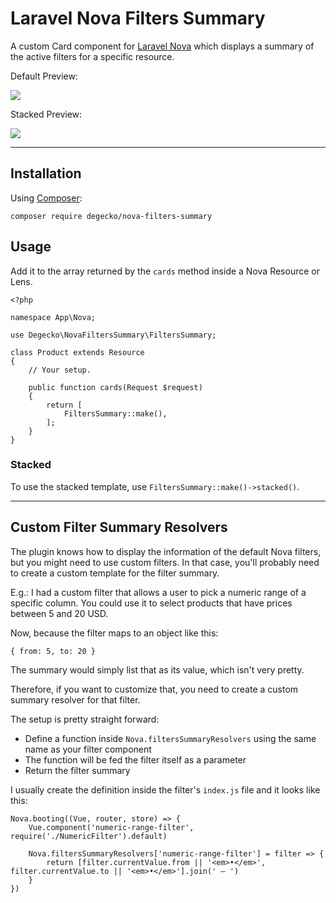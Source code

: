 # Laravel Nova Filters Summary

A custom Card component for [Laravel Nova](https://nova.laravel.com/) which displays a summary of the active filters for a specific resource.

Default Preview:

![](https://i.imgur.com/zGqRgIZ.png)

Stacked Preview:

![](https://i.imgur.com/PYEPNaA.png)

---

## Installation

Using [Composer](https://getcomposer.org/):

```
composer require degecko/nova-filters-summary
```

## Usage

Add it to the array returned by the `cards` method inside a Nova Resource or Lens.

```
<?php

namespace App\Nova;

use Degecko\NovaFiltersSummary\FiltersSummary;

class Product extends Resource
{
    // Your setup.
    
    public function cards(Request $request)
    {
        return [
            FiltersSummary::make(),
        ];
    }
}
```

### Stacked

To use the stacked template, use `FiltersSummary::make()->stacked()`.

---

## Custom Filter Summary Resolvers

The plugin knows how to display the information of the default Nova filters, but you might need to use custom filters. In that case, you'll probably need to create a custom template for the filter summary.

E.g.: I had a custom filter that allows a user to pick a numeric range of a specific column. You could use it to select products that have prices between 5 and 20 USD.

Now, because the filter maps to an object like this:

`{ from: 5, to: 20 }`

The summary would simply list that as its value, which isn't very pretty.

Therefore, if you want to customize that, you need to create a custom summary resolver for that filter.

The setup is pretty straight forward:

- Define a function inside `Nova.filtersSummaryResolvers` using the same name as your filter component
- The function will be fed the filter itself as a parameter
- Return the filter summary

I usually create the definition inside the filter's `index.js` file and it looks like this:

```
Nova.booting((Vue, router, store) => {
    Vue.component('numeric-range-filter', require('./NumericFilter').default)

    Nova.filtersSummaryResolvers['numeric-range-filter'] = filter => {
        return [filter.currentValue.from || '<em>•</em>', filter.currentValue.to || '<em>•</em>'].join(' — ')
    }
})
```
